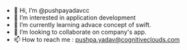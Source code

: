 - 👋 Hi, I’m @pushpayadavcc
- 👀 I’m interested in application development
- 🌱 I’m currently learning advace concept of swift.
- 💞️ I’m looking to collaborate on company's app.
- 📫 How to reach me : pushpa.yadav@cognitiveclouds.com

<!---
pushpayadavcc/pushpayadavcc is a ✨ special ✨ repository because its `README.md` (this file) appears on your GitHub profile.
You can click the Preview link to take a look at your changes.
--->
